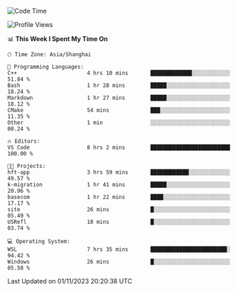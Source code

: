 <!--START_SECTION:waka-->
![Code Time](http://img.shields.io/badge/Code%20Time-1%2C331%20hrs%2055%20mins-blue)

![Profile Views](http://img.shields.io/badge/Profile%20Views-0-blue)

📊 **This Week I Spent My Time On** 

```text
🕑︎ Time Zone: Asia/Shanghai

💬 Programming Languages: 
C++                      4 hrs 10 mins       █████████████░░░░░░░░░░░░   51.84 % 
Bash                     1 hr 28 mins        █████░░░░░░░░░░░░░░░░░░░░   18.24 % 
Markdown                 1 hr 27 mins        █████░░░░░░░░░░░░░░░░░░░░   18.12 % 
CMake                    54 mins             ███░░░░░░░░░░░░░░░░░░░░░░   11.35 % 
Other                    1 min               ░░░░░░░░░░░░░░░░░░░░░░░░░   00.24 % 

🔥 Editors: 
VS Code                  8 hrs 2 mins        █████████████████████████   100.00 % 

🐱‍💻 Projects: 
hft-app                  3 hrs 59 mins       ████████████░░░░░░░░░░░░░   49.57 % 
k-migration              1 hr 41 mins        █████░░░░░░░░░░░░░░░░░░░░   20.96 % 
basecom                  1 hr 22 mins        ████░░░░░░░░░░░░░░░░░░░░░   17.17 % 
site                     26 mins             █░░░░░░░░░░░░░░░░░░░░░░░░   05.49 % 
USRefl                   18 mins             █░░░░░░░░░░░░░░░░░░░░░░░░   03.74 % 

💻 Operating System: 
WSL                      7 hrs 35 mins       ████████████████████████░   94.42 % 
Windows                  26 mins             █░░░░░░░░░░░░░░░░░░░░░░░░   05.58 % 
```


 Last Updated on 01/11/2023 20:20:38 UTC
<!--END_SECTION:waka-->